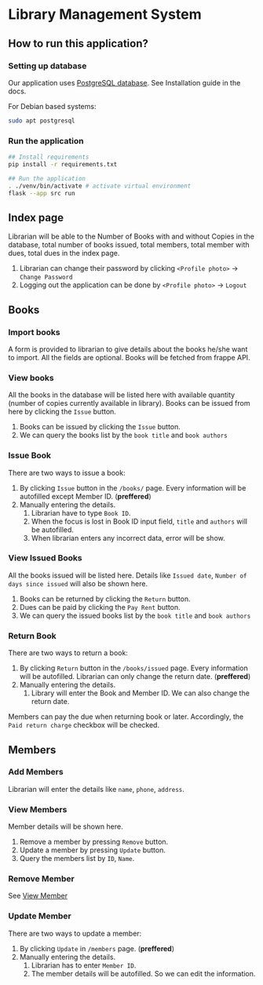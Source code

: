 # Library Management System


## How to run this application?

### Setting up database

Our application uses [PostgreSQL database](https://www.postgresql.org/).
See Installation guide in the docs.

For Debian based systems:

```bash
sudo apt postgresql
```

### Run the application

```bash
## Install requirements
pip install -r requirements.txt

## Run the application
. ./venv/bin/activate # activate virtual environment
flask --app src run
```

## Index page

Librarian will be able to the Number of Books with and without Copies in the database, total number of books issued, total members, total member with dues, total dues in the index page.

1. Librarian can change their password by clicking `<Profile photo>` -> `Change Password`
2. Logging out the application can be done by `<Profile photo>` -> `Logout`

## Books

### Import books

A form is provided to librarian to give details about the books he/she want to import. All the fields are optional. Books will be fetched from frappe API.

### View books

All the books in the database will be listed here with available quantity (number of copies currently available in library). 
Books can be issued from here by clicking the `Issue` button.

1. Books can be issued by clicking the `Issue` button.
2. We can query the books list by the `book title` and `book authors`

### Issue Book

There are two ways to issue a book:

1. By clicking `Issue` button in the `/books/` page. Every information will be autofilled except Member ID. (**preffered**)
2. Manually entering the details.
    1. Librarian have to type `Book ID`.
    2. When the focus is lost in Book ID input field, `title` and `authors` will be autofilled.
    3. When librarian enters any incorrect data, error will be show.

### View Issued Books

All the books issued will be listed here. Details like `Issued date`, `Number of days since issued` will also be shown here.

1. Books can be returned by clicking the `Return` button.
2. Dues can be paid by clicking the `Pay Rent` button.
3. We can query the issued books list by the `book title` and `book authors`

### Return Book

There are two ways to return a book:

1. By clicking `Return` button in the `/books/issued` page. Every information will be autofilled. Librarian can only change the return date. (**preffered**)
2. Manually entering the details.
    1. Library will enter the Book and Member ID. We can also change the return date.

Members can pay the due when returning book or later. Accordingly, the `Paid return charge` checkbox will be checked.

## Members

### Add Members

Librarian will enter the details like `name`, `phone`, `address`.

### View Members

Member details will be shown here.

1. Remove a member by pressing `Remove` button.
2. Update a member by pressing `Update` button.
3. Query the members list by `ID`, `Name`.

### Remove Member

See [View Member](#view-members)

### Update Member

There are two ways to update a member:

1. By clicking `Update` in `/members` page. (**preffered**)
2. Manually entering the details.
    1. Librarian has to enter `Member ID`.
    2. The member details will be autofilled. So we can edit the information.
